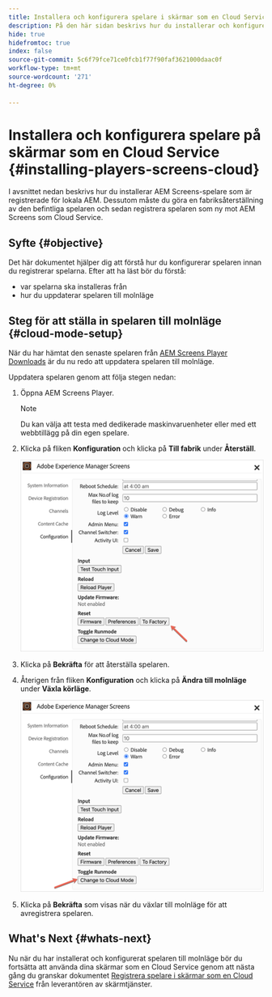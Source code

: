 ```yaml
---
title: Installera och konfigurera spelare i skärmar som en Cloud Service
description: På den här sidan beskrivs hur du installerar och konfigurerar spelare på skärmar som en Cloud Service.
hide: true
hidefromtoc: true
index: false
source-git-commit: 5c6f79fce71ce0fcb1f77f90faf3621000daac0f
workflow-type: tm+mt
source-wordcount: '271'
ht-degree: 0%

---
```



# Installera och konfigurera spelare på skärmar som en Cloud Service {#installing-players-screens-cloud}

I avsnittet nedan beskrivs hur du installerar AEM Screens-spelare som är registrerade för lokala AEM. Dessutom måste du göra en fabriksåterställning av den befintliga spelaren och sedan registrera spelaren som ny mot AEM Screens som Cloud Service.

## Syfte {#objective}

Det här dokumentet hjälper dig att förstå hur du konfigurerar spelaren innan du registrerar spelarna. Efter att ha läst bör du förstå:

* var spelarna ska installeras från
* hur du uppdaterar spelaren till molnläge

## Steg för att ställa in spelaren till molnläge {#cloud-mode-setup}

När du har hämtat den senaste spelaren från [AEM Screens Player Downloads](https://download.macromedia.com/screens/) är du nu redo att uppdatera spelaren till molnläge.

Uppdatera spelaren genom att följa stegen nedan:

1. Öppna AEM Screens Player.

   >[!NOTE]
   >Du kan välja att testa med dedikerade maskinvaruenheter eller med ett webbtillägg på din egen spelare.

1. Klicka på fliken **Konfiguration** och klicka på **Till fabrik** under **Återställ**.

   ![bild](/help/screens-cloud/assets/player/installplayer-2.png)

1. Klicka på **Bekräfta** för att återställa spelaren.

1. Återigen från fliken **Konfiguration** och klicka på **Ändra till molnläge** under **Växla körläge**.

   ![bild](/help/screens-cloud/assets/player/installplayer-1.png)

1. Klicka på **Bekräfta** som visas när du växlar till molnläge för att avregistrera spelaren.

## What&#39;s Next {#whats-next}

Nu när du har installerat och konfigurerat spelaren till molnläge bör du fortsätta att använda dina skärmar som en Cloud Service genom att nästa gång du granskar dokumentet [Registrera spelare i skärmar som en Cloud Service](/help/screens-cloud/managing-players-registration/registering-players-screens-cloud.md) från leverantören av skärmtjänster.